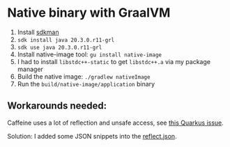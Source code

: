 # Native binary with GraalVM

1. Install [sdkman](https://sdkman.io/)
1. `sdk install java 20.3.0.r11-grl`
1. `sdk use java 20.3.0.r11-grl`
1. Install native-image tool: `gu install native-image`
1. I had to install `libstdc++-static` to get `libstdc++.a` via my package manager
1. Build the native image: `./gradlew nativeImage`
1. Run the `build/native-image/application` binary

## Workarounds needed:

Caffeine uses a lot of reflection and unsafe access,
see [this Quarkus issue](https://github.com/quarkusio/quarkus/issues/10420).

Solution: I added some JSON snippets into the [reflect.json](src/main/graal/reflect.json).
